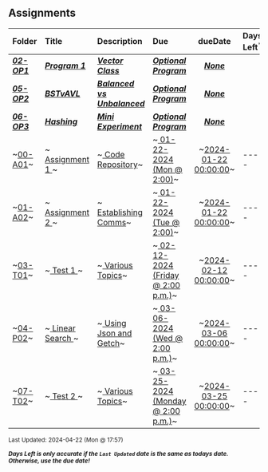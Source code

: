 ## Assignments

| Folder | Title | Description | Due | dueDate | Days Left<sup>*</sup> |
|:------|:------|:------|:------|:-----:|-----|
| ***<a href="https://github.com/rugbyprof/3013-Algorithms/tree/master/Assignments/02-OP1">02-OP1</a>*** | ***<a href="https://github.com/rugbyprof/3013-Algorithms/tree/master/Assignments/02-OP1"> Program 1 </a>*** | ***<a href="https://github.com/rugbyprof/3013-Algorithms/tree/master/Assignments/02-OP1"> Vector Class</a>*** | ***<a href="https://github.com/rugbyprof/3013-Algorithms/tree/master/Assignments/02-OP1"> Optional Program</a>*** | ***<a href="https://github.com/rugbyprof/3013-Algorithms/tree/master/Assignments/02-OP1">None</a>*** |  |
| ***<a href="https://github.com/rugbyprof/3013-Algorithms/tree/master/Assignments/05-OP2">05-OP2</a>*** | ***<a href="https://github.com/rugbyprof/3013-Algorithms/tree/master/Assignments/05-OP2"> BSTvAVL </a>*** | ***<a href="https://github.com/rugbyprof/3013-Algorithms/tree/master/Assignments/05-OP2"> Balanced vs Unbalanced</a>*** | ***<a href="https://github.com/rugbyprof/3013-Algorithms/tree/master/Assignments/05-OP2"> Optional Program</a>*** | ***<a href="https://github.com/rugbyprof/3013-Algorithms/tree/master/Assignments/05-OP2">None</a>*** |  |
| ***<a href="https://github.com/rugbyprof/3013-Algorithms/tree/master/Assignments/06-OP3">06-OP3</a>*** | ***<a href="https://github.com/rugbyprof/3013-Algorithms/tree/master/Assignments/06-OP3"> Hashing </a>*** | ***<a href="https://github.com/rugbyprof/3013-Algorithms/tree/master/Assignments/06-OP3"> Mini Experiment</a>*** | ***<a href="https://github.com/rugbyprof/3013-Algorithms/tree/master/Assignments/06-OP3"> Optional Program</a>*** | ***<a href="https://github.com/rugbyprof/3013-Algorithms/tree/master/Assignments/06-OP3">None</a>*** |  |
| ~<a href="https://github.com/rugbyprof/3013-Algorithms/tree/master/Assignments/00-A01">00-A01</a>~ | ~<a href="https://github.com/rugbyprof/3013-Algorithms/tree/master/Assignments/00-A01"> Assignment 1 </a>~ | ~<a href="https://github.com/rugbyprof/3013-Algorithms/tree/master/Assignments/00-A01"> Code Repository</a>~ | ~<a href="https://github.com/rugbyprof/3013-Algorithms/tree/master/Assignments/00-A01"> 01-22-2024 (Mon @ 2:00)</a>~ | ~<a href="https://github.com/rugbyprof/3013-Algorithms/tree/master/Assignments/00-A01">2024-01-22 00:00:00</a>~ | ---- |
| ~<a href="https://github.com/rugbyprof/3013-Algorithms/tree/master/Assignments/01-A02">01-A02</a>~ | ~<a href="https://github.com/rugbyprof/3013-Algorithms/tree/master/Assignments/01-A02"> Assignment 2 </a>~ | ~<a href="https://github.com/rugbyprof/3013-Algorithms/tree/master/Assignments/01-A02"> Establishing Comms</a>~ | ~<a href="https://github.com/rugbyprof/3013-Algorithms/tree/master/Assignments/01-A02"> 01-22-2024 (Tue @ 2:00)</a>~ | ~<a href="https://github.com/rugbyprof/3013-Algorithms/tree/master/Assignments/01-A02">2024-01-22 00:00:00</a>~ | ---- |
| ~<a href="https://github.com/rugbyprof/3013-Algorithms/tree/master/Assignments/03-T01">03-T01</a>~ | ~<a href="https://github.com/rugbyprof/3013-Algorithms/tree/master/Assignments/03-T01"> Test 1 </a>~ | ~<a href="https://github.com/rugbyprof/3013-Algorithms/tree/master/Assignments/03-T01"> Various Topics</a>~ | ~<a href="https://github.com/rugbyprof/3013-Algorithms/tree/master/Assignments/03-T01"> 02-12-2024 (Friday @ 2:00 p.m.)</a>~ | ~<a href="https://github.com/rugbyprof/3013-Algorithms/tree/master/Assignments/03-T01">2024-02-12 00:00:00</a>~ | ---- |
| ~<a href="https://github.com/rugbyprof/3013-Algorithms/tree/master/Assignments/04-P02">04-P02</a>~ | ~<a href="https://github.com/rugbyprof/3013-Algorithms/tree/master/Assignments/04-P02"> Linear Search </a>~ | ~<a href="https://github.com/rugbyprof/3013-Algorithms/tree/master/Assignments/04-P02"> Using Json and Getch</a>~ | ~<a href="https://github.com/rugbyprof/3013-Algorithms/tree/master/Assignments/04-P02"> 03-06-2024 (Wed @ 2:00 p.m.)</a>~ | ~<a href="https://github.com/rugbyprof/3013-Algorithms/tree/master/Assignments/04-P02">2024-03-06 00:00:00</a>~ | ---- |
| ~<a href="https://github.com/rugbyprof/3013-Algorithms/tree/master/Assignments/07-T02">07-T02</a>~ | ~<a href="https://github.com/rugbyprof/3013-Algorithms/tree/master/Assignments/07-T02"> Test 2 </a>~ | ~<a href="https://github.com/rugbyprof/3013-Algorithms/tree/master/Assignments/07-T02"> Various Topics</a>~ | ~<a href="https://github.com/rugbyprof/3013-Algorithms/tree/master/Assignments/07-T02"> 03-25-2024 (Monday @ 2:00 p.m.)</a>~ | ~<a href="https://github.com/rugbyprof/3013-Algorithms/tree/master/Assignments/07-T02">2024-03-25 00:00:00</a>~ | ---- |

<sup>Last Updated: 2024-04-22 (Mon @ 17:57)</sup> 

<sup>***Days Left is only accurate if the `Last Updated` date is the same as todays date. Otherwise, use the due date!***</sup> 